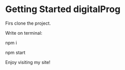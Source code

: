 # Getting Started digitalProg

Firs clone the project.

Write on terminal:

npm i

npm start

Enjoy visiting my site!


